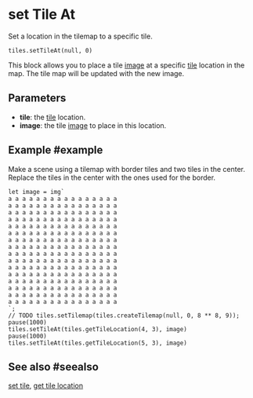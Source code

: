 # set Tile At

Set a location in the tilemap to a specific tile.

```sig
tiles.setTileAt(null, 0)
```

This block allows you to place a tile [image](/types/image) at a specific [tile](/types/tile) location in the map. The tile map will be updated with the new image.

## Parameters

* **tile**: the [tile](/types/tile) location.
* **image**: the tile [image](/types/image) to place in this location.

## Example #example

Make a scene using a tilemap with border tiles and two tiles in the center. Replace the tiles in the center with the ones used for the border.

```blocks
let image = img`
a a a a a a a a a a a a a a a a 
a a a a a a a a a a a a a a a a 
a a a a a a a a a a a a a a a a 
a a a a a a a a a a a a a a a a 
a a a a a a a a a a a a a a a a 
a a a a a a a a a a a a a a a a 
a a a a a a a a a a a a a a a a 
a a a a a a a a a a a a a a a a 
a a a a a a a a a a a a a a a a 
a a a a a a a a a a a a a a a a 
a a a a a a a a a a a a a a a a 
a a a a a a a a a a a a a a a a 
a a a a a a a a a a a a a a a a 
a a a a a a a a a a a a a a a a 
a a a a a a a a a a a a a a a a 
a a a a a a a a a a a a a a a a 
`;
// TODO tiles.setTilemap(tiles.createTilemap(null, 0, 8 ** 8, 9));
pause(1000)
tiles.setTileAt(tiles.getTileLocation(4, 3), image)
pause(1000)
tiles.setTileAt(tiles.getTileLocation(5, 3), image)
```

## See also #seealso

[set tile](/reference/tiles/set-tile), [get tile location](/reference/tiles/get-tile-location)